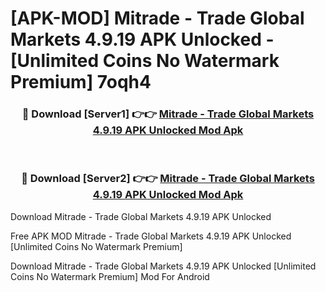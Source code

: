 # [APK-MOD] Mitrade - Trade Global Markets 4.9.19 APK Unlocked - [Unlimited Coins No Watermark Premium] 7oqh4



<div align="center">
<h3>🔴 Download [Server1] 👉👉 <a href="https://momento.my/?title=Mitrade_-_Trade_Global_Markets_4.9.19_APK_Unlocked">Mitrade - Trade Global Markets 4.9.19 APK Unlocked Mod Apk</a></h3><br>

<h3>🔴 Download [Server2] 👉👉 <a href="https://momento.my/?title=Mitrade_-_Trade_Global_Markets_4.9.19_APK_Unlocked">Mitrade - Trade Global Markets 4.9.19 APK Unlocked Mod Apk</a></h3>
</div>



Download Mitrade - Trade Global Markets 4.9.19 APK Unlocked 

Free APK MOD Mitrade - Trade Global Markets 4.9.19 APK Unlocked [Unlimited Coins No Watermark Premium]

Download Mitrade - Trade Global Markets 4.9.19 APK Unlocked [Unlimited Coins No Watermark Premium] Mod For Android
